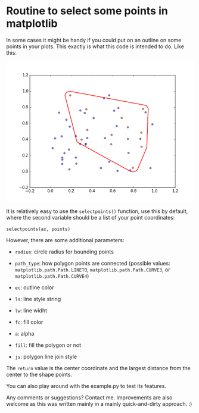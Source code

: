 # Routine to select some points in matplotlib

In some cases it might be handy if you could put on an outline on some points in your plots. This exactly is what this code is intended to do. Like this:

![Example](/example.png)

It is relatively easy to use the `selectpoints()` function, use this by default, where the second variable should be a list of your point coordinates:

	selectpoints(ax, points)

However, there are some additional parameters:
* `radius`: circle radius for bounding points
* `path_type`: how polygon points are connected (possible values: `matplotlib.path.Path.LINETO`, `matplotlib.path.Path.CURVE3`, or `matplotlib.path.Path.CURVE4`) 
* `ec`: outline color
* `ls`: line style string
* `lw`: line widht
* `fc`: fill color

* `a`: alpha
* `fill`: fill the polygon or not
* `js`: polygon line join style

The `return` value is the center coordinate and the largest distance from the center to the shape points.

You can also play around with the example.py to test its features.

Any comments or suggestions? Contact me. Improvements are also welcome as this was written mainly in a mainly quick-and-dirty approach. :)